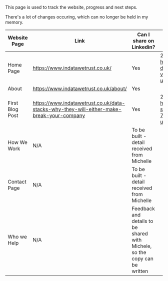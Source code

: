 This page is used to track the website, progress and next steps.

There's a lot of changes occuring, which can no longer be held in my memory. 

| Website Page | Link | Can I share on Linkedin? | Date Shared | 
| --- | --- | --- | --- |
| Home Page | https://www.indatawetrust.co.uk/ | Yes | 25/04/2023 https://www.linkedin.com/posts/pratikpatel89_in-data-we-trust-activity-7056514679929479168-v4ML?utm_source=share&utm_medium=member_desktop| 
| About | https://www.indatawetrust.co.uk/about/ | Yes | | 
| First Blog Post | https://www.indatawetrust.co.uk/data-stacks-why-they-will-either-make-break-your-company | Yes | 23/05/2023 https://www.linkedin.com/posts/pratikpatel89_data-stacks-why-theyll-either-make-or-activity-7066661588711141376-rBnk?utm_source=share&utm_medium=member_desktop |
| How We Work | N/A | To be built - detail received from Michelle | |
| Contact Page | N/A| To be built - detail received from Michelle | |
| Who we Help | N/A | Feedback and details to be shared with Michele, so the copy can be written | |
